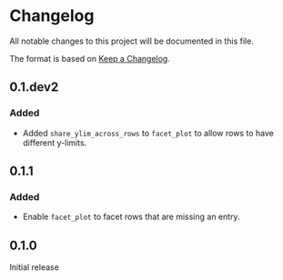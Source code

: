 # Changelog
All notable changes to this project will be documented in this file.

The format is based on [Keep a Changelog](https://keepachangelog.com).

## 0.1.dev2

### Added
- Added `share_ylim_across_rows` to `facet_plot` to allow rows to have different y-limits.

## 0.1.1

### Added
- Enable `facet_plot` to facet rows that are missing an entry.

## 0.1.0
Initial release

